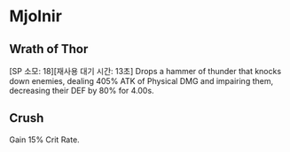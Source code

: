 # Mjolnir

## Wrath of Thor

[SP 소모: 18][재사용 대기 시간: 13초] Drops a hammer of thunder that knocks down enemies, dealing 405% ATK of Physical DMG and impairing them, decreasing their DEF by 80% for 4.00s.

## Crush

Gain 15% Crit Rate.
